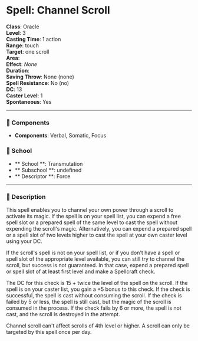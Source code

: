 
# Spell: Channel Scroll
**Class**: Oracle  
**Level**: 3  
**Casting Time**: 1 action  
**Range**: touch  
**Target**: one scroll  
**Area**:   
**Effect**: _None_  
**Duration**:   
**Saving Throw**: None (none)  
**Spell Resistance**: No (no)  
**DC**: 13  
**Caster Level**: 1  
**Spontaneous**: Yes

---

### 🔮 Components
- **Components**: Verbal, Somatic, Focus

### 🏫 School
- ** School **: Transmutation
- ** Subschool **: undefined
- ** Descriptor **: Force
---

### 📜 Description
This spell enables you to channel your own power through a scroll to activate its magic. If the spell is on your spell list, you can expend a free spell slot or a prepared spell of the same level to cast the spell without expending the scroll's magic. Alternatively, you can expend a prepared spell or a spell slot of two levels higher to cast the spell at your own caster level using your DC.

If the scroll's spell is not on your spell list, or if you don't have a spell or spell slot of the appropriate level available, you can still try to channel the scroll, but success is not guaranteed. In that case, expend a prepared spell or spell slot of at least first level and make a Spellcraft check.

The DC for this check is 15 + twice the level of the spell on the scroll. If the spell is on your caster list, you gain a +5 bonus to this check. If the check is successful, the spell is cast without consuming the scroll. If the check is failed by 5 or less, the spell is still cast, but the magic of the scroll is consumed in the process. If the check fails by 6 or more, the spell is not cast, and the scroll is destroyed in the attempt.

Channel scroll can't affect scrolls of 4th level or higher. A scroll can only be targeted by this spell once per day.
